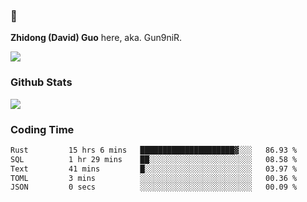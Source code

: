 ### 👋 

**Zhidong (David) Guo** here, aka. Gun9niR.

![](https://komarev.com/ghpvc/?username=Gun9niR&label=Total+Views)

### Github Stats

<img src="https://github-readme-stats.vercel.app/api?username=Gun9niR&count_private=true&show_icons=true&theme=vue-dark&hide_title=true">

### Coding Time

<!--START_SECTION:waka-->

```txt
Rust         15 hrs 6 mins   █████████████████████▓░░░   86.93 %
SQL          1 hr 29 mins    ██░░░░░░░░░░░░░░░░░░░░░░░   08.58 %
Text         41 mins         █░░░░░░░░░░░░░░░░░░░░░░░░   03.97 %
TOML         3 mins          ░░░░░░░░░░░░░░░░░░░░░░░░░   00.36 %
JSON         0 secs          ░░░░░░░░░░░░░░░░░░░░░░░░░   00.09 %
```

<!--END_SECTION:waka-->
